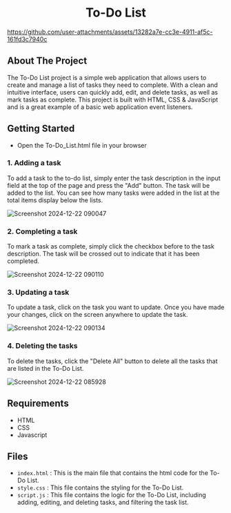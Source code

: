 <h1 align="center"><B> To-Do List </B></h1>


https://github.com/user-attachments/assets/13282a7e-cc3e-4911-af5c-161fd3c7940c

## About The Project

The To-Do List project is a simple web application that allows users to create and manage a list of tasks they need to complete. With a clean and intuitive interface, users can quickly add, edit, and delete tasks, as well as mark tasks as complete.
This project is built with HTML, CSS & JavaScript and is a great example of a basic web application event listeners.

## Getting Started

- Open the To-Do_List.html file in your browser

### 1. Adding a task
To add a task to the to-do list, simply enter the task description in the input field at the top of the page and press the "Add" button. The task will be added to the list. You can see how many tasks were added in the list at the total items display below the lists. 

![Screenshot 2024-12-22 090047](https://github.com/user-attachments/assets/6eb4256c-440b-4db9-9bd8-dd6882518201)

### 2. Completing a task
To mark a task as complete, simply click the checkbox before to the task description. The task will be crossed out to indicate that it has been completed.

![Screenshot 2024-12-22 090110](https://github.com/user-attachments/assets/551eaeaa-b0dd-46d1-b68b-643214e67d33)

### 3. Updating a task
To update a task, click on the task you want to update.  Once you have made your changes, click on the screen anywhere to update the task.

![Screenshot 2024-12-22 090134](https://github.com/user-attachments/assets/60825cb6-04be-4cbd-82f2-9c6cdda7c585)

### 4. Deleting the tasks
To delete the tasks, click the "Delete All" button  to delete all the tasks that are listed in the To-Do List.

![Screenshot 2024-12-22 085928](https://github.com/user-attachments/assets/30481909-134c-417e-a4a9-b60d6b2283d9)


## Requirements

- HTML
- CSS
- Javascript


## Files

* `index.html` :
     This is the main file that contains the html code for the To-Do List.
* `style.css` :
     This file contains the styling for the To-Do List.
* `script.js` :
     This file contains the logic for the To-Do List, including adding, editing, and deleting tasks, and filtering the task list.
